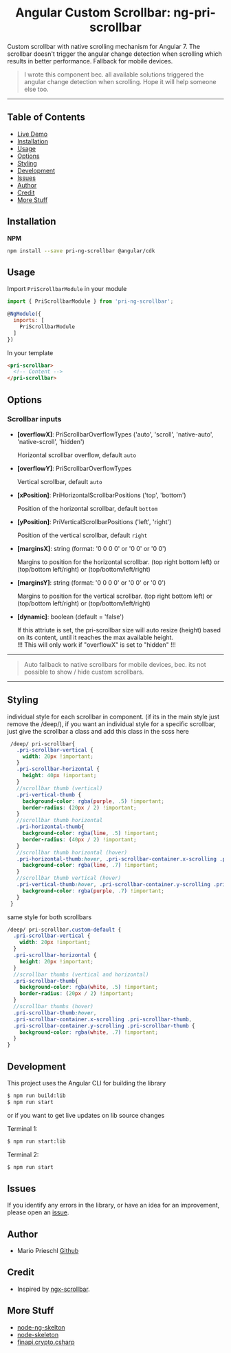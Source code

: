 <p align="center">  
  <h1 align="center">Angular Custom Scrollbar: ng-pri-scrollbar</h1>
</p>

Custom scrollbar with native scrolling mechanism for Angular 7. The scrollbar doesn't trigger the angular change detection when scrolling which results in better performance.
Fallback for mobile devices.

> I wrote this component bec. all available solutions triggered the angular change detection when scrolling. Hope it will help someone else too.

___

## Table of Contents

- [Live Demo](https://priemar.github.io/pri-ng-scrollbar/)
- [Installation](#installation)
- [Usage](#usage)
- [Options](#options)
- [Styling](#styling)
- [Development](#development)
- [Issues](#issues)
- [Author](#author)
- [Credit](#credit)
- [More Stuff](#more-stuff)

<a name="installation"/>

## Installation

**NPM**

```bash
npm install --save pri-ng-scrollbar @angular/cdk
```

<a name="usage"/>

## Usage

Import `PriScrollbarModule` in your module

```js
import { PriScrollbarModule } from 'pri-ng-scrollbar';

@NgModule({
  imports: [
    PriScrollbarModule
  ]
})
```

In your template

```html
<pri-scrollbar>
  <!-- Content -->
</pri-scrollbar>
```

<a name="options">

## Options

### Scrollbar inputs

- **[overflowX]**: PriScrollbarOverflowTypes ('auto', 'scroll', 'native-auto', 'native-scroll', 'hidden')

  Horizontal scrollbar overflow, default `auto`

- **[overflowY]**: PriScrollbarOverflowTypes

  Vertical scrollbar, default `auto`
  
- **[xPosition]**: PriHorizontalScrollbarPositions ('top', 'bottom')

  Position of the horizontal scrollbar, default `bottom`

- **[yPosition]**: PriVerticalScrollbarPositions ('left', 'right')

  Position of the vertical scrollbar, default `right`
  
- **[marginsX]**: string (format: '0 0 0 0' or '0 0' or '0 0')

  Margins to position for the horizontal scrollbar. (top right bottom left) or (top/bottom left/right) or (top/bottom/left/right)

- **[marginsY]**: string (format: '0 0 0 0' or '0 0' or '0 0')
  
  Margins to position for the vertical scrollbar. (top right bottom left) or (top/bottom left/right) or (top/bottom/left/right)

- **[dynamic]**: boolean (default = 'false')

  If this attriute is set, the pri-scrollbar size will auto resize (height) based on its content, until it reaches the max available height.
  <br>!!! This will only work if "overflowX" is set to "hidden" !!!
   
***

 > Auto fallback to native scrollbars for mobile devices, bec. its not possible to show / hide custom scrollbars.

***

<a name="styling"/>

## Styling

individual style for each scrollbar in component. (if its in the main style just remove the /deep/), if you want an individual style for a specific scrollbar, just give the scrollbar a class and add this class in the scss here
```scss
 /deep/ pri-scrollbar{
   .pri-scrollbar-vertical {
     width: 20px !important;
   }
   .pri-scrollbar-horizontal {
     height: 40px !important;
   }
   //scrollbar thumb (vertical)
   .pri-vertical-thumb {
     background-color: rgba(purple, .5) !important;
     border-radius: (20px / 2) !important;
   }
   //scrollbar thumb horizontal
   .pri-horizontal-thumb{
     background-color: rgba(lime, .5) !important;
     border-radius: (40px / 2) !important;
   }
   //scrollbar thumb horizontal (hover)
   .pri-horizontal-thumb:hover, .pri-scrollbar-container.x-scrolling .pri-horizontal-thumb{
     background-color: rgba(lime, .7) !important;
   }
   //scrollbar thumb vertical (hover)
   .pri-vertical-thumb:hover, .pri-scrollbar-container.y-scrolling .pri-vertical-thumb{
     background-color: rgba(purple, .7) !important;
   }
 }
```

same style for both scrollbars

```scss
/deep/ pri-scrollbar.custom-default {
  .pri-scrollbar-vertical {
    width: 20px !important;
  }
  .pri-scrollbar-horizontal {
    height: 20px !important;
  }
  //scrollbar thumbs (vertical and horizontal)
  .pri-scrollbar-thumb{
    background-color: rgba(white, .5) !important;
    border-radius: (20px / 2) !important;
  }
  //scrollbar thumbs (hover)
  .pri-scrollbar-thumb:hover,
  .pri-scrollbar-container.x-scrolling .pri-scrollbar-thumb,
  .pri-scrollbar-container.y-scrolling .pri-scrollbar-thumb {
    background-color: rgba(white, .7) !important;
  }
}
```

<a name="development"/>

## Development

This project uses the Angular CLI for building the library

```bash
$ npm run build:lib
$ npm run start
```

or if you want to get live updates on lib source changes

Terminal 1: 
```bash
$ npm run start:lib 
``` 
Terminal 2:
```bash
$ npm run start
```


<a name="issues"/>

## Issues

If you identify any errors in the library, or have an idea for an improvement, please open an [issue](https://github.com/Priemar/pri-ng-scrollbar/issues).

<a name="author"/>

## Author

- Mario Prieschl [Github](https://github.com/Priemar)

<a name="credit"/>

## Credit

- Inspired by [ngx-scrollbar](https://github.com/MurhafSousli/ngx-scrollbar).

<a name="more-stuff"/>

## More Stuff

- [node-ng-skelton](https://github.com/Priemar/node-ng-skeleton)
- [node-skeleton](https://github.com/Priemar/node-skeleton)
- [finapi.crypto.csharp](https://github.com/Priemar/finapi.crypto.csharp)
